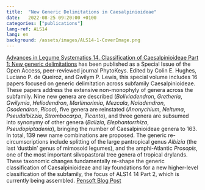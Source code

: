 ```yaml
---
title:  "New Generic Delimitations in Caesalpinioideae"
date:   2022-08-25 09:20:00 +0100
categories: ["publications"]
lang-ref: ALS14
lang: en
background: /assets/images/ALS14-1-CoverImage.png
---
```


[Advances in Legume Systematics 14. Classification of Caesalpinioideae Part 1: New generic delimitations](https://phytokeys.pensoft.net/issue/3247/) has been published as a Special Issue of the Open Access, peer-reviewed journal PhytoKeys. Edited by Colin E. Hughes, Luciano P. de Queiroz, and Gwilym P. Lewis, this special volume includes 16 papers focused on generic delimitation across subfamily Caesalpinioideae. These papers address the extensive non-monophyly of genera across the subfamily. Nine new genera are described (*Boliviadendron*, *Gretheria*, *Gwilymia*, *Heliodendron*, *Marlimorimia*, *Mezcala*, *Naiadendron*, *Osodendron*, *Ricoa*), five genera are reinstated (*Anonychium*, *Neltuma*, *Pseudalbizzia*, *Strombocarpa*, *Ticanto*), and three genera are subsumed into synonymy of other genera (*Balizia*, *Elephantorrhiza*, *Pseudopiptadenia*), bringing the number of Caesalpinioideae genera to 163. In total, 139 new name combinations are proposed. The generic re-circumscriptions include splitting of the large pantropical genus *Albizia* (the last ‘dustbin’ genus of mimosoid legumes), and the amphi-Atlantic *Prosopis*, one of the most important silvopastoral tree genera of tropical drylands. These taxonomic changes fundamentally re-shape the generic classification of Caesalpinioideae and lay foundations for a new higher-level classification of the subfamily, the focus of ALS14 14 Part 2, which is currently being assembled. [Pensoft Blog Post](https://blog.pensoft.net/2022/08/23/redefining-genera-across-the-legume-subfamily-caesalpinioideae-in-phytokeys-issue/)

